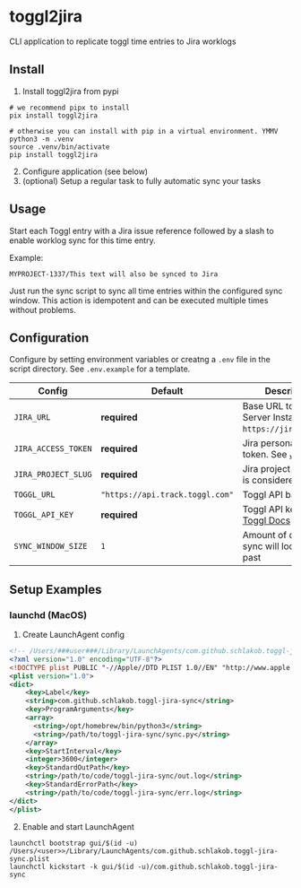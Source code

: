 # toggl2jira

CLI application to replicate toggl time entries to Jira worklogs

## Install

1. Install toggl2jira from pypi

```shell
# we recommend pipx to install
pix install toggl2jira

# otherwise you can install with pip in a virtual environment. YMMV
python3 -m .venv
source .venv/bin/activate
pip install toggl2jira
```
2. Configure application (see below)
3. (optional) Setup a regular task to fully automatic sync your tasks

## Usage

Start each Toggl entry with a Jira issue reference followed by a slash to enable worklog sync for this time entry.

Example:

`MYPROJECT-1337/This text will also be synced to Jira`

Just run the sync script to sync all time entries within the configured sync window. This action is idempotent and can be executed multiple times without problems.

## Configuration

Configure by setting environment variables or creatng a `.env` file in the script directory. See `.env.example` for a template.

| Config              | Default                         | Description                                                                                                                           |
| ------------------- | ------------------------------- | ------------------------------------------------------------------------------------------------------------------------------------- |
| `JIRA_URL`          | **required**                    | Base URL to your Jira Server Instance (e.g. `https://jira.example`)                                                                   |
| `JIRA_ACCESS_TOKEN` | **required**                    | Jira personal access token. See [Jira Docs](https://confluence.atlassian.com/enterprise/using-personal-access-tokens-1026032365.html) |
| `JIRA_PROJECT_SLUG` | **required**                    | Jira project slug that is considered for sync                                                                                         |
| `TOGGL_URL`         | `"https://api.track.toggl.com"` | Toggl API base URL                                                                                                                    |
| `TOGGL_API_KEY`     | **required**                    | Toggl API key. See [Toggl Docs](https://support.toggl.com/en/articles/3116844-where-is-my-api-key-located)                            |
| `SYNC_WINDOW_SIZE`  | `1`                             | Amount of days, the sync will look in the past                                                                                        |

## Setup Examples

### launchd (MacOS)

1. Create LaunchAgent config

```xml
<!-- /Users/###user###/Library/LaunchAgents/com.github.schlakob.toggl-jira-sync.plist -->
<?xml version="1.0" encoding="UTF-8"?>
<!DOCTYPE plist PUBLIC "-//Apple//DTD PLIST 1.0//EN" "http://www.apple.com/DTDs/PropertyList-1.0.dtd">
<plist version="1.0">
<dict>
    <key>Label</key>
    <string>com.github.schlakob.toggl-jira-sync</string>
    <key>ProgramArguments</key>
    <array>
      <string>/opt/homebrew/bin/python3</string>
      <string>/path/to/toggl-jira-sync/sync.py</string>
    </array>
    <key>StartInterval</key>
    <integer>3600</integer>
    <key>StandardOutPath</key>
    <string>/path/to/code/toggl-jira-sync/out.log</string>
    <key>StandardErrorPath</key>
    <string>/path/to/code/toggl-jira-sync/err.log</string>
</dict>
</plist>
```

2. Enable and start LaunchAgent

```shell
launchctl bootstrap gui/$(id -u) /Users/<user>>/Library/LaunchAgents/com.github.schlakob.toggl-jira-sync.plist
launchctl kickstart -k gui/$(id -u)/com.github.schlakob.toggl-jira-sync
```
